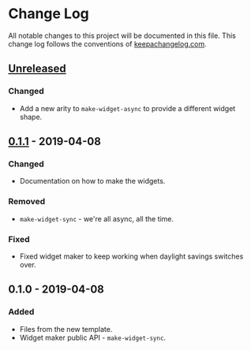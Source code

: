 # Change Log
All notable changes to this project will be documented in this file. This change log follows the conventions of [keepachangelog.com](http://keepachangelog.com/).

## [Unreleased]
### Changed
- Add a new arity to `make-widget-async` to provide a different widget shape.

## [0.1.1] - 2019-04-08
### Changed
- Documentation on how to make the widgets.

### Removed
- `make-widget-sync` - we're all async, all the time.

### Fixed
- Fixed widget maker to keep working when daylight savings switches over.

## 0.1.0 - 2019-04-08
### Added
- Files from the new template.
- Widget maker public API - `make-widget-sync`.

[Unreleased]: https://github.com/your-name/template/compare/0.1.1...HEAD
[0.1.1]: https://github.com/your-name/template/compare/0.1.0...0.1.1

